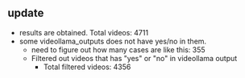 ## update

- results are obtained. Total videos: 4711
- some videollama_outputs does not have yes/no in them.
  - need to figure out how many cases are like this: 355
  - Filtered out videos that has "yes" or "no" in videollama output
    - Total filtered videos: 4356
